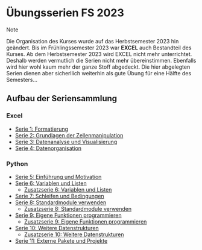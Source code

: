 # Übungsserien FS 2023

> [!NOTE]
> Die Organisation des Kurses wurde auf das Herbstsemester 2023 hin geändert. Bis im Frühlingssemester 2023 war **EXCEL** auch Bestandteil des Kurses. Ab dem Herbstsemester 2023 wird EXCEL nicht mehr unterrichtet. Deshalb werden vermutlich die Serien nicht mehr übereinstimmen. Ebenfalls wird hier wohl kaum mehr der ganze Stoff abgedeckt. Die hier abgelegten Serien dienen aber sicherllich weiterhin als gute Übung für eine Hälfte des Semesters...

## Aufbau der Seriensammlung

### Excel

- [Serie 1: Formatierung](PN_23FS_01)
- [Serie 2: Grundlagen der Zellenmanipulation](PN_23FS_02)
- [Serie 3: Datenanalyse und Visualisierung](PN_23FS_03)
- [Serie 4: Datenorganisation](PN_23FS_04)

### Python

- [Serie 5: Einführung und Motivation](PN_23FS_05#serie-5-einführung-und-motivation)
- [Serie 6: Variablen und Listen](PN_23FS_06#serie-6-variablen-und-listen)
  - [Zusatzserie 6: Variablen und Listen](PN_23FS_06/PN_23FS_06B#serie-6b-variablen-und-listen)
- [Serie 7: Schleifen und Bedingungen](PN_23FS_07#serie-7-schleifen-und-bedingungen)
- [Serie 8: Standardmodule verwenden](PN_23FS_08#serie-8-standardmodule-verwenden)
  - [Zusatzserie 8: Standardmodule verwenden](PN_23FS_08/PN_23FS_08B#serie-8b-standardmodule-verwenden)
- [Serie 9: Eigene Funktionen programmieren](PN_23FS_09#serie-9-eigene-funktionen-programmieren)
  - [Zusatzserie 9: Eigene Funktionen programmieren](PN_23FS_09/PN_23FS_09B#serie-9b-eigene-funktionen-programmieren)
- [Serie 10: Weitere Datenstrukturen](PN_23FS_10#serie-10-weitere-datenstrukturen)
  - [Zusatzserie 10: Weitere Datenstrukturen](PN_23FS_10/PN_23FS_10B#serie-10b-weitere-datenstrukturen)
- [Serie 11: Externe Pakete und Projekte](PN_23FS_11#serie-11-externe-pakete-und-projekte)
